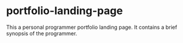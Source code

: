 # portfolio-landing-page
This a personal programmer portfolio landing page. It contains a brief synopsis of the programmer.
